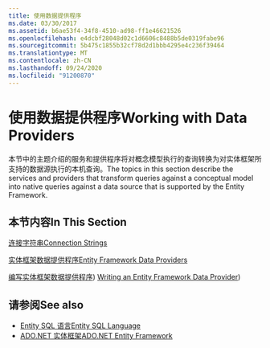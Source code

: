 ```yaml
---
title: 使用数据提供程序
ms.date: 03/30/2017
ms.assetid: b6ae53f4-34f8-4510-ad98-ff1e46621526
ms.openlocfilehash: e4dcbf28048d02c1d6606c8488b5de0319fabe96
ms.sourcegitcommit: 5b475c1855b32cf78d2d1bbb4295e4c236f39464
ms.translationtype: MT
ms.contentlocale: zh-CN
ms.lasthandoff: 09/24/2020
ms.locfileid: "91200870"
---
```

# <a name="working-with-data-providers"></a><span data-ttu-id="8c270-102">使用数据提供程序</span><span class="sxs-lookup"><span data-stu-id="8c270-102">Working with Data Providers</span></span>

<span data-ttu-id="8c270-103">本节中的主题介绍的服务和提供程序将对概念模型执行的查询转换为对实体框架所支持的数据源执行的本机查询。</span><span class="sxs-lookup"><span data-stu-id="8c270-103">The topics in this section describe the services and providers that transform queries against a conceptual model into native queries against a data source that is supported by the Entity Framework.</span></span>  
  
## <a name="in-this-section"></a><span data-ttu-id="8c270-104">本节内容</span><span class="sxs-lookup"><span data-stu-id="8c270-104">In This Section</span></span>  

 [<span data-ttu-id="8c270-105">连接字符串</span><span class="sxs-lookup"><span data-stu-id="8c270-105">Connection Strings</span></span>](connection-strings.md)  
  
 [<span data-ttu-id="8c270-106">实体框架数据提供程序</span><span class="sxs-lookup"><span data-stu-id="8c270-106">Entity Framework Data Providers</span></span>](data-providers.md)  
  
 <span data-ttu-id="8c270-107">[编写实体框架数据提供程序](/previous-versions/dotnet/netframework-4.0/ee789835(v=vs.100))) </span><span class="sxs-lookup"><span data-stu-id="8c270-107">[Writing an Entity Framework Data Provider](/previous-versions/dotnet/netframework-4.0/ee789835(v=vs.100)))</span></span>
  
## <a name="see-also"></a><span data-ttu-id="8c270-108">请参阅</span><span class="sxs-lookup"><span data-stu-id="8c270-108">See also</span></span>

- [<span data-ttu-id="8c270-109">Entity SQL 语言</span><span class="sxs-lookup"><span data-stu-id="8c270-109">Entity SQL Language</span></span>](./language-reference/entity-sql-language.md)
- [<span data-ttu-id="8c270-110">ADO.NET 实体框架</span><span class="sxs-lookup"><span data-stu-id="8c270-110">ADO.NET Entity Framework</span></span>](index.md)
